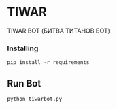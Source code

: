 # TIWAR
TIWAR BOT (БИТВА ТИТАНОВ БОТ)

### Installing

```
pip install -r requirements
```

## Run Bot

```
python tiwarbot.py
```
